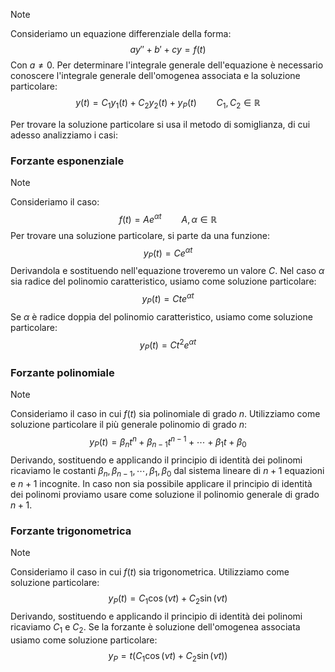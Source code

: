 >[!note]
>Consideriamo un equazione differenziale della forma: $$ay''+b'+cy=f(t)$$
>Con $a\neq0$. Per determinare l'integrale generale dell'equazione è necessario conoscere l'integrale generale dell'omogenea associata e la soluzione particolare: $$y(t)=C_{1}y_{1}(t)+C_{2}y_{2}(t)+y_{P}(t)\qquad C_{1},C_{2}\in\mathbb{R}$$

Per trovare la soluzione particolare si usa il metodo di somiglianza, di cui adesso analizziamo i casi:
### Forzante esponenziale
>[!note]
>Consideriamo il caso: $$f(t)=Ae^{\alpha t}\qquad A,\alpha\in\mathbb{R}$$
>Per trovare una soluzione particolare, si parte da una funzione: $$y_{P}(t)=Ce^{\alpha t}$$
>Derivandola e sostituendo nell'equazione troveremo un valore $C$. Nel caso $\alpha$ sia radice del polinomio caratteristico, usiamo come soluzione particolare: $$y_{P}(t)=Cte^{\alpha t}$$
>Se $\alpha$ è radice doppia del polinomio caratteristico, usiamo come soluzione particolare: $$y_{P}(t)=Ct^{2}e^{\alpha t}$$
>

### Forzante polinomiale
>[!note]
>Consideriamo il caso in cui $f(t)$ sia polinomiale di grado $n$. Utilizziamo come soluzione particolare il più generale polinomio di grado $n$: $$y_{P}(t)=\beta_{n}t^{n}+\beta_{n-1}t^{n-1}+\cdots+\beta_{1}t+\beta_{0}$$
>Derivando, sostituendo e applicando il principio di identità dei polinomi ricaviamo le costanti $\beta_{n},\beta_{n-1},\cdots,\beta_{1},\beta_{0}$ dal sistema lineare di $n+1$ equazioni e $n+1$ incognite. In caso non sia possibile applicare il principio di identità dei polinomi proviamo usare come soluzione il polinomio generale di grado $n+1$.

### Forzante trigonometrica
>[!note]
>Consideriamo il caso in cui $f(t)$ sia trigonometrica. Utilizziamo come soluzione particolare: $$y_{P}(t)=C_{1}\cos(\nu t)+C_{2}\sin(\nu t)$$
>Derivando, sostituendo e applicando il principio di identità dei polinomi ricaviamo $C_{1}$ e $C_{2}$. Se la forzante è soluzione dell'omogenea associata usiamo come soluzione particolare: $$y_{P}=t(C_{1}\cos(\nu t)+C_{2}\sin(\nu t))$$

